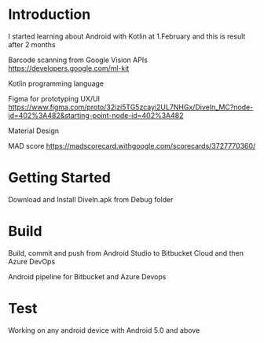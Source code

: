 # Introduction

I started learning about Android with Kotlin at 1.February and this is result after 2 months

Barcode scanning from Google Vision APIs https://developers.google.com/ml-kit

Kotlin programming language

Figma for prototyping
UX/UI https://www.figma.com/proto/32izi5TG5zcayi2UL7NHGx/DiveIn_MC?node-id=402%3A482&starting-point-node-id=402%3A482

Material Design

MAD score https://madscorecard.withgoogle.com/scorecards/3727770360/

# Getting Started

Download and Install DiveIn.apk from Debug folder

# Build

Build, commit and push from Android Studio to Bitbucket Cloud and then Azure DevOps

Android pipeline for Bitbucket and Azure Devops

# Test

Working on any android device with Android 5.0 and above